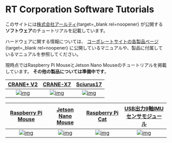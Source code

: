 # RT Corporation Software Tutorials

このサイトには[株式会社アールティ](https://rt-net.jp/){target=_blank rel=noopener}
が公開する**ソフトウェア**のチュートリアルを記載しています。

ハードウェアに関する情報については、
[コーポレートサイトの各製品ページ](https://rt-net.jp/works_category/allproducts/){target=_blank rel=noopener}
に公開しているマニュアルや、製品に付属しているマニュアルを参照してください。

現時点ではRaspberry Pi MouseとJetson Nano Mouseのチュートリアルを掲載しています。
**その他の製品については準備中です**。

| [CRANE+ V2][CRV2DOC] | [CRANE-X7][CRX7DOC] | [Sciurus17][SC17DOC] |
| :---: | :---: | :---: |
| [![img][CRV2IMG]][CRV2DOC] | [![img][CRX7IMG]][CRX7DOC] | [![img][SC17IMG]][SC17DOC] |

| [Raspberry Pi Mouse][RPMSDOC] | [Jetson Nano Mouse][JNMSDOC] | [Raspberry Pi Cat][RPCATDOC] | [USB出力9軸IMUセンサモジュール][USB9DOC] |
| :---: | :---: | :---: | :---: |
| [![img][RPMSIMG]][RPMSDOC] | [![img][JNMSIMG]][JNMSDOC] | [![img][RPCATIMG]][RPCATDOC] | [![img][USB9IMG]][USB9DOC] |

[CRV2IMG]:https://rt-net.github.io/images/crane-plus/CRANEV2-500x500.png
[CRV2DOC]:./cranev2/products.md
[CRX7IMG]:https://rt-net.github.io/images/crane-x7/CRANE-X7-500x500.png
[CRX7DOC]:./crane-x7/products.md
[SC17IMG]:https://rt-net.github.io/images/sciurus17/Sciurus17-500x500.png
[SC17DOC]:./sciurus17/products.md
[RPMSIMG]:https://rt-net.github.io/images/raspberry-pi-mouse/Raspberry-Pi-Mouse-500x500.png
[RPMSDOC]:./raspimouse/products.md
[JNMSIMG]:https://rt-net.github.io/images/jetson-nano-mouse/Jetson-Nano-Mouse-500x500.png
[JNMSDOC]:./jnmouse/products.md
[RPCATIMG]:https://rt-net.github.io/images/raspberry-pi-cat/Raspberry-Pi-Cat-500x500.jpg
[RPCATDOC]:./raspicat/products.md
[USB9IMG]:https://rt-net.github.io/images/usb-9axisimu/usb-9axisimu.png
[USB9DOC]:./usb9imu/products.md
